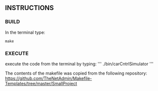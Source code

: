 

## INSTRUCTIONS

### BUILD
In the terminal type:  
```
make
```

### EXECUTE

execute the code from the terminal by typing: 
'''
./bin/carCntrlSimulator
'''  


The contents of the makefile was copied from the following repository:
https://github.com/TheNetAdmin/Makefile-Templates/tree/master/SmallProject
